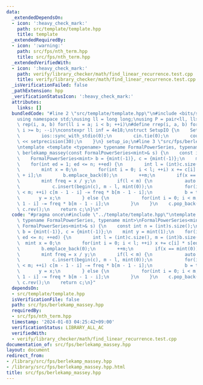 ```yaml
---
data:
  _extendedDependsOn:
  - icon: ':heavy_check_mark:'
    path: src/template/template.hpp
    title: template
  _extendedRequiredBy:
  - icon: ':warning:'
    path: src/fps/nth_term.hpp
    title: src/fps/nth_term.hpp
  _extendedVerifiedWith:
  - icon: ':heavy_check_mark:'
    path: verify/library_checker/math/find_linear_recurrence.test.cpp
    title: verify/library_checker/math/find_linear_recurrence.test.cpp
  _isVerificationFailed: false
  _pathExtension: hpp
  _verificationStatusIcon: ':heavy_check_mark:'
  attributes:
    links: []
  bundledCode: "#line 2 \"src/template/template.hpp\"\n#include <bits/stdc++.h>\n\
    using namespace std;\nusing ll = long long;\nusing P = pair<ll, ll>;\n#define\
    \ rep(i, a, b) for(ll i = a; i < b; ++i)\n#define rrep(i, a, b) for(ll i = a;\
    \ i >= b; --i)\nconstexpr ll inf = 4e18;\nstruct SetupIO {\n    SetupIO() {\n\
    \        ios::sync_with_stdio(0);\n        cin.tie(0);\n        cout << fixed\
    \ << setprecision(30);\n    }\n} setup_io;\n#line 3 \"src/fps/berlekamp_massey.hpp\"\
    \ntemplate <template <typename> typename FormalPowerSeries, typename mint>\nFormalPowerSeries<mint>\
    \ berlekamp_massey(const FormalPowerSeries<mint>& s) {\n    const int n = (int)s.size();\n\
    \    FormalPowerSeries<mint> b = {mint(-1)}, c = {mint(-1)};\n    mint y = mint(1);\n\
    \    for(int ed = 1; ed <= n; ++ed) {\n        int l = (int)c.size(), m = (int)b.size();\n\
    \        mint x = 0;\n        for(int i = 0; i < l; ++i) x += c[i] * s[ed - l\
    \ + i];\n        b.emplace_back(0);\n        ++m;\n        if(x == mint(0)) continue;\n\
    \        mint freq = x / y;\n        if(l < m) {\n            auto tmp = c;\n\
    \            c.insert(begin(c), m - l, mint(0));\n            for(int i = 0; i\
    \ < m; ++i) c[m - 1 - i] -= freq * b[m - 1 - i];\n            b = tmp;\n     \
    \       y = x;\n        } else {\n            for(int i = 0; i < m; ++i) c[l -\
    \ 1 - i] -= freq * b[m - 1 - i];\n        }\n    }\n    c.pop_back();\n    c =\
    \ c.rev();\n    return c;\n}\n"
  code: "#pragma once\n#include \"../template/template.hpp\"\ntemplate <template <typename>\
    \ typename FormalPowerSeries, typename mint>\nFormalPowerSeries<mint> berlekamp_massey(const\
    \ FormalPowerSeries<mint>& s) {\n    const int n = (int)s.size();\n    FormalPowerSeries<mint>\
    \ b = {mint(-1)}, c = {mint(-1)};\n    mint y = mint(1);\n    for(int ed = 1;\
    \ ed <= n; ++ed) {\n        int l = (int)c.size(), m = (int)b.size();\n      \
    \  mint x = 0;\n        for(int i = 0; i < l; ++i) x += c[i] * s[ed - l + i];\n\
    \        b.emplace_back(0);\n        ++m;\n        if(x == mint(0)) continue;\n\
    \        mint freq = x / y;\n        if(l < m) {\n            auto tmp = c;\n\
    \            c.insert(begin(c), m - l, mint(0));\n            for(int i = 0; i\
    \ < m; ++i) c[m - 1 - i] -= freq * b[m - 1 - i];\n            b = tmp;\n     \
    \       y = x;\n        } else {\n            for(int i = 0; i < m; ++i) c[l -\
    \ 1 - i] -= freq * b[m - 1 - i];\n        }\n    }\n    c.pop_back();\n    c =\
    \ c.rev();\n    return c;\n}"
  dependsOn:
  - src/template/template.hpp
  isVerificationFile: false
  path: src/fps/berlekamp_massey.hpp
  requiredBy:
  - src/fps/nth_term.hpp
  timestamp: '2024-01-03 04:25:42+09:00'
  verificationStatus: LIBRARY_ALL_AC
  verifiedWith:
  - verify/library_checker/math/find_linear_recurrence.test.cpp
documentation_of: src/fps/berlekamp_massey.hpp
layout: document
redirect_from:
- /library/src/fps/berlekamp_massey.hpp
- /library/src/fps/berlekamp_massey.hpp.html
title: src/fps/berlekamp_massey.hpp
---
```

